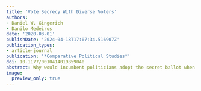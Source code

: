 ```yaml
---
title: 'Vote Secrecy With Diverse Voters'
authors:
- Daniel W. Gingerich
- Danilo Medeiros
date: '2020-03-01'
publishDate: '2024-04-18T17:07:34.516907Z'
publication_types:
- article-journal
publication: '*Comparative Political Studies*'
doi: 10.1177/0010414019859040
abstract: Why would incumbent politicians adopt the secret ballot when doing so weakens the advantages of incumbency? Why is the secret ballot considered a democratizing reform in some settings, whereas in others it is associated with democratic backsliding? We provide theory and empirics to address these questions. Our starting point is the observation that the secret ballot had two consequences. It reduced the capacity to monitor the vote, thereby dampening the efficacy of clientelism. Yet, depending on literacy and electoral rules, it could also narrow political participation. Recognizing this, we endogenize politicians’ preferences over the secret ballot, concentrating on the role of their personal and constituency characteristics. Legislative roll call voting data from Brazil’s Second Republic (1945-1964) is used to test our framework. Consistent with expectations, the level of literacy of legislators’ supporters and the strength of their local ties strongly influenced the choice to adopt the secret ballot.
image:
  preview_only: true
---
```

